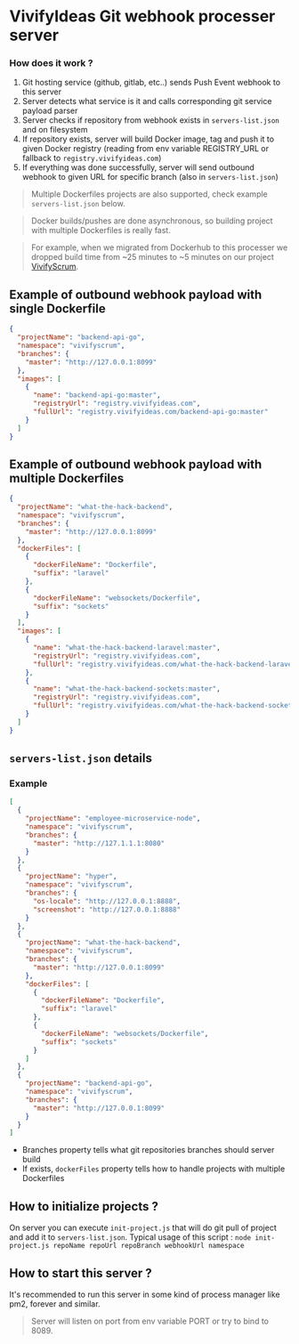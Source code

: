 # VivifyIdeas Git webhook processer server

### How does it work ?

1. Git hosting service (github, gitlab, etc..) sends Push Event webhook to this server
2. Server detects what service is it and calls corresponding git service payload parser
3. Server checks if repository from webhook exists in `servers-list.json` and on filesystem
4. If repository exists, server will build Docker image, tag and push it to given Docker registry (reading from env variable REGISTRY_URL or fallback to `registry.vivifyideas.com`)
5. If everything was done successfully, server will send outbound webhook to given URL for specific branch (also in `servers-list.json`)
> Multiple Dockerfiles projects are also supported, check example `servers-list.json` below.
  
> Docker builds/pushes are done asynchronous, so building project with multiple Dockerfiles is really fast.
  
> For example, when we migrated from Dockerhub to this processer we dropped build time from ~25 minutes to ~5 minutes on our project [VivifyScrum](https://www.vivifyscrum.com/).

## Example of outbound webhook payload with single Dockerfile

```json
{
  "projectName": "backend-api-go",
  "namespace": "vivifyscrum",
  "branches": {
    "master": "http://127.0.0.1:8099"
  },
  "images": [
    {
      "name": "backend-api-go:master",
      "registryUrl": "registry.vivifyideas.com",
      "fullUrl": "registry.vivifyideas.com/backend-api-go:master"
    }
  ]
}
```

## Example of outbound webhook payload with multiple Dockerfiles

```json
{
  "projectName": "what-the-hack-backend",
  "namespace": "vivifyscrum",
  "branches": {
    "master": "http://127.0.0.1:8099"
  },
  "dockerFiles": [
    {
      "dockerFileName": "Dockerfile",
      "suffix": "laravel"
    },
    {
      "dockerFileName": "websockets/Dockerfile",
      "suffix": "sockets"
    }
  ],
  "images": [
    {
      "name": "what-the-hack-backend-laravel:master",
      "registryUrl": "registry.vivifyideas.com",
      "fullUrl": "registry.vivifyideas.com/what-the-hack-backend-laravel:master"
    },
    {
      "name": "what-the-hack-backend-sockets:master",
      "registryUrl": "registry.vivifyideas.com",
      "fullUrl": "registry.vivifyideas.com/what-the-hack-backend-sockets:master"
    }
  ]
}
```

## `servers-list.json` details

### Example

```json
[
  {
    "projectName": "employee-microservice-node",
    "namespace": "vivifyscrum",
    "branches": {
      "master": "http://127.1.1.1:8080"
    }
  },
  {
    "projectName": "hyper",
    "namespace": "vivifyscrum",
    "branches": {
      "os-locale": "http://127.0.0.1:8888",
      "screenshot": "http://127.0.0.1:8888"
    }
  },
  {
    "projectName": "what-the-hack-backend",
    "namespace": "vivifyscrum",
    "branches": {
      "master": "http://127.0.0.1:8099"
    },
    "dockerFiles": [
      {
        "dockerFileName": "Dockerfile",
        "suffix": "laravel"
      },
      {
        "dockerFileName": "websockets/Dockerfile",
        "suffix": "sockets"
      }
    ]
  },
  {
    "projectName": "backend-api-go",
    "namespace": "vivifyscrum",
    "branches": {
      "master": "http://127.0.0.1:8099"
    }
  }
]
```

- Branches property tells what git repositories branches should server build
- If exists, `dockerFiles` property tells how to handle projects with multiple Dockerfiles

## How to initialize projects ?

On server you can execute `init-project.js` that will do git pull of project and add it to `servers-list.json`.
Typical usage of this script : `node init-project.js repoName repoUrl repoBranch webhookUrl namespace`

## How to start this server ?

It's recommended to run this server in some kind of process manager like pm2, forever and similar.

> Server will listen on port from env variable PORT or try to bind to 8089.
